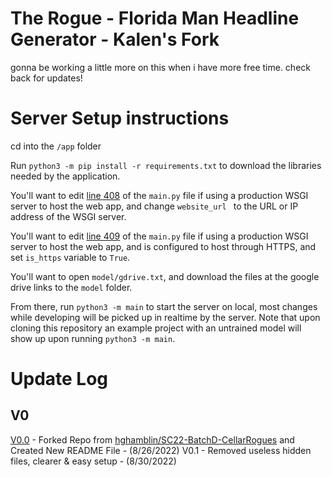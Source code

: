 # The Rogue - Florida Man Headline Generator - Kalen's Fork

gonna be working a little more on this when i have more free time. check back for updates!

# Server Setup instructions

cd into the `/app` folder

Run `python3 -m pip install -r requirements.txt` to download the libraries needed by the application.

You'll want to edit [line 408](/app/main.py#L408) of the `main.py` file if using a production WSGI server to host the web app, and change `website_url ` to the URL or IP address of the WSGI server.

You'll want to edit [line 409](/app/main.py#L409) of the `main.py` file if using a production WSGI server to host the web app, and is configured to host through HTTPS, and set `is_https` variable to `True`.

You'll want to open `model/gdrive.txt`, and download the files at the google drive links to the `model` folder.

From there, run `python3 -m main` to start the server on local, most changes while developing will be picked up in realtime by the server. Note that upon cloning this repository an example project with an untrained model will show up upon running `python3 -m main`.


# Update Log
## V0
[V0.0](https://github.com/KalenShamy/SC22-BatchD-CellarRogues/tree/fc43e0129fa2c70ca03f2049cceb546fe19a0708) - Forked Repo from [hghamblin/SC22-BatchD-CellarRogues](https://github.com/hghamblin/SC22-BatchD-CellarRogues) and Created New README File - (8/26/2022)
V0.1 - Removed useless hidden files, clearer & easy setup - (8/30/2022)
